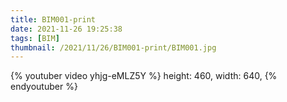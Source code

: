 ```yaml
---
title: BIM001-print
date: 2021-11-26 19:25:38
tags: [BIM]
thumbnail: /2021/11/26/BIM001-print/BIM001.jpg
---
```


{% youtuber video yhjg-eMLZ5Y %}
	height: 460,
	width: 640,
{% endyoutuber %}

